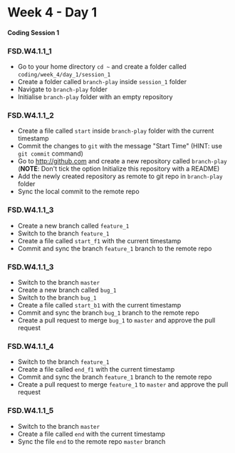 # Week 4 - Day 1

#### Coding Session 1



### FSD.W4.1.1_1

- Go to your home directory `cd ~` and create a folder called `coding/week_4/day_1/session_1`
- Create a folder called `branch-play` inside `session_1` folder
- Navigate to `branch-play` folder
- Initialise `branch-play` folder with an empty repository  

### FSD.W4.1.1_2

- Create a file called `start`  inside `branch-play` folder with the current timestamp
- Commit the changes to `git` with the message "Start Time" (HINT: use `git commit` command)
- Go to http://github.com and create a new repository called `branch-play` (**NOTE**: Don't tick the option Initialize this repository with a README)
- Add the newly created repository as remote to git repo in `branch-play` folder
- Sync the local commit to the remote repo

### FSD.W4.1.1_3

- Create a new branch called `feature_1`
- Switch to the branch `feature_1`
- Create a file called `start_f1` with the current timestamp
- Commit and sync the branch `feature_1` branch to the remote repo 

### FSD.W4.1.1_3

- Switch to the branch `master`
- Create a new branch called `bug_1`
- Switch to the branch `bug_1`
- Create a file called `start_b1` with the current timestamp
- Commit and sync the branch `bug_1` branch to the remote repo
- Create a pull request to merge `bug_1` to `master` and approve the pull request

### FSD.W4.1.1_4

- Switch to the branch `feature_1`
- Create a file called `end_f1` with the current timestamp
- Commit and sync the branch `feature_1` branch to the remote repo 
- Create a pull request to merge `feature_1` to `master` and approve the pull request

### FSD.W4.1.1_5

- Switch to the branch `master`
- Create a file called `end` with the current timestamp
- Sync the file `end` to the remote repo `master` branch